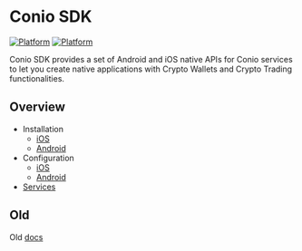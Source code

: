 # Conio SDK

[![Platform](https://img.shields.io/badge/platform-iOS-lightgrey.svg)]()
[![Platform](https://img.shields.io/badge/platform-Android-lightgrey.svg)]()

Conio SDK provides a set of Android and iOS native APIs for Conio services to let you create native applications with Crypto Wallets and Crypto Trading functionalities.

## Overview

*   Installation
    *   [iOS](./Installation/iOS.md)    
    *   [Android](./Installation/Android.md)
*   Configuration
    *   [iOS](./Configuration/iOS.md)    
    *   [Android](./Configuration/Android.md)
*  [Services](./Features/index.md)

## Old

Old [docs](Old/index.md)